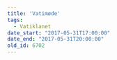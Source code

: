 ```yaml
---
title: 'Vatimøde'
tags:
  - Vatiklanet
date_start: "2017-05-31T17:00:00"
date_end: "2017-05-31T20:00:00"
old_id: 6702
---
```


